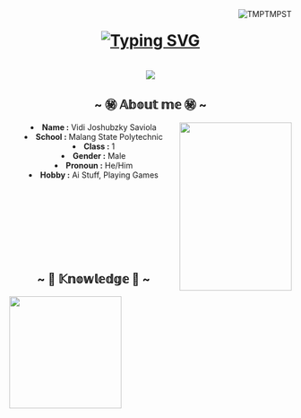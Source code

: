 <body>
<img align="right" src="https://komarev.com/ghpvc/?username=TMTMPST&label=Profile%20views&color=0e75b6&style=flat" alt="TMPTMPST"/>
    <center>
        <h1 align="center"><a href="https://git.io/typing-svg"><img src="https://readme-typing-svg.herokuapp.com?font=Horizon+Bold&size=30&pause=1000&color=C01ABC&width=435&lines=~+Welcome+To+My+Profile+~;I'm+Vidi!!" alt="Typing SVG" ></a></h1>
        <br>
        <div align="center">
            <img src="https://i.imgur.com/oo2ezd3.gif" />
        </div>
        <div>
            <h2 align="center">~ ㊙️ 𝔸𝕓𝕠𝕦𝕥 𝕞𝕖 ㊙️ ~ </h2>
                <div align="center">
                    <img src="https://media.tenor.com/zzKH8jjb5WoAAAAC/guruguru-hololive.gif" align="right" height="300" width="200"> 
                </div>
            <li> <b>Name    :</b> Vidi Joshubzky Saviola </li>
            <li> <b>School  :</b> Malang State Polytechnic </li>
            <li> <b>Class   :</b> 1 </li>
            <li> <b>Gender  :</b> Male </li>
            <li> <b>Pronoun :</b> He/Him </li>
            <li> <b>Hobby   :</b> Ai Stuff, Playing Games </li>
            <br><br><br><br><br><br><br><br>
        </div>
        <div>
            <h2 align="center">~ 📖 𝕂𝕟𝕠𝕨𝕝𝕖𝕕𝕘𝕖 📖 ~</h2>
                <div align="center">
                    <img src="https://media.tenor.com/miRXcFXUPEUAAAAC/vestia-zeta.gif" align="left" width="" height="200">
                <br>
                </div>
                


